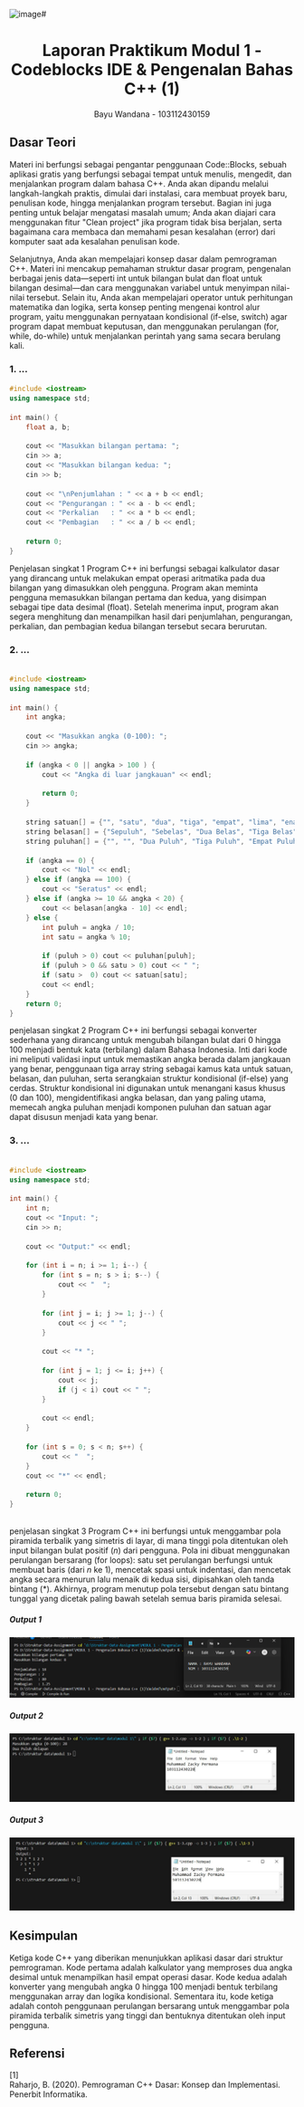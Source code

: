 <img width="322" height="393" alt="image" src="https://github.com/user-attachments/assets/f52ab240-fb29-4843-bd5b-75f5ee676427" /># <h1 align="center">Laporan Praktikum Modul 1 - Codeblocks IDE & Pengenalan Bahas C++ (1)</h1>
<p align="center">Bayu Wandana - 103112430159</p>

## Dasar Teori
Materi ini berfungsi sebagai pengantar penggunaan Code::Blocks, sebuah aplikasi gratis yang berfungsi sebagai tempat untuk menulis, mengedit, dan menjalankan program dalam bahasa C++. Anda akan dipandu melalui langkah-langkah praktis, dimulai dari instalasi, cara membuat proyek baru, penulisan kode, hingga menjalankan program tersebut. Bagian ini juga penting untuk belajar mengatasi masalah umum; Anda akan diajari cara menggunakan fitur "Clean project" jika program tidak bisa berjalan, serta bagaimana cara membaca dan memahami pesan kesalahan (error) dari komputer saat ada kesalahan penulisan kode.

Selanjutnya, Anda akan mempelajari konsep dasar dalam pemrograman C++. Materi ini mencakup pemahaman struktur dasar program, pengenalan berbagai jenis data—seperti int untuk bilangan bulat dan float untuk bilangan desimal—dan cara menggunakan variabel untuk menyimpan nilai-nilai tersebut. Selain itu, Anda akan mempelajari operator untuk perhitungan matematika dan logika, serta konsep penting mengenai kontrol alur program, yaitu menggunakan pernyataan kondisional (if-else, switch) agar program dapat membuat keputusan, dan menggunakan perulangan (for, while, do-while) untuk menjalankan perintah yang sama secara berulang kali.

### 1. ...

```C++
#include <iostream>
using namespace std;

int main() {
    float a, b;

    cout << "Masukkan bilangan pertama: ";
    cin >> a;
    cout << "Masukkan bilangan kedua: ";
    cin >> b;

    cout << "\nPenjumlahan : " << a + b << endl;
    cout << "Pengurangan : " << a - b << endl;
    cout << "Perkalian   : " << a * b << endl;
    cout << "Pembagian   : " << a / b << endl;

    return 0;
}

```
Penjelasan singkat 1
Program C++ ini berfungsi sebagai kalkulator dasar yang dirancang untuk melakukan empat operasi aritmatika pada dua bilangan yang dimasukkan oleh pengguna. Program akan meminta pengguna memasukkan bilangan pertama dan kedua, yang disimpan sebagai tipe data desimal (float). Setelah menerima input, program akan segera menghitung dan menampilkan hasil dari penjumlahan, pengurangan, perkalian, dan pembagian kedua bilangan tersebut secara berurutan.


### 2. ...

```C++

#include <iostream>
using namespace std;

int main() {
    int angka;

    cout << "Masukkan angka (0-100): ";
    cin >> angka;

    if (angka < 0 || angka > 100 ) {
        cout << "Angka di luar jangkauan" << endl;

        return 0;
    }

    string satuan[] = {"", "satu", "dua", "tiga", "empat", "lima", "enam",  "tujuh", "delapan", "sembilan"};
    string belasan[] = {"Sepuluh", "Sebelas", "Dua Belas", "Tiga Belas", "Empat Belas", "Lima Belas", "Enam Belas", "Tujuh Belas", "Delapan Belas", "Sembilan Belas"};
    string puluhan[] = {"", "", "Dua Puluh", "Tiga Puluh", "Empat Puluh", "Lima Puluh", "Enam Puluh", "Tujuh Puluh", "Delapan Puluh", "Sembilan Puluh"};

    if (angka == 0) {
        cout << "Nol" << endl;
    } else if (angka == 100) {
        cout << "Seratus" << endl;
    } else if (angka >= 10 && angka < 20) {
        cout << belasan[angka - 10] << endl;
    } else {
        int puluh = angka / 10;
        int satu = angka % 10;

        if (puluh > 0) cout << puluhan[puluh];
        if (puluh > 0 && satu > 0) cout << " ";
        if (satu >  0) cout << satuan[satu];
        cout << endl;
    }
    return 0;
}

```
penjelasan singkat 2
Program C++ ini berfungsi sebagai konverter sederhana yang dirancang untuk mengubah bilangan bulat dari 0 hingga 100 menjadi bentuk kata (terbilang) dalam Bahasa Indonesia. Inti dari kode ini meliputi validasi input untuk memastikan angka berada dalam jangkauan yang benar, penggunaan tiga array string sebagai kamus kata untuk satuan, belasan, dan puluhan, serta serangkaian struktur kondisional (if-else) yang cerdas. Struktur kondisional ini digunakan untuk menangani kasus khusus (0 dan 100), mengidentifikasi angka belasan, dan yang paling utama, memecah angka puluhan menjadi komponen puluhan dan satuan agar dapat disusun menjadi kata yang benar.

### 3. ...

```C++

#include <iostream>
using namespace std;

int main() {
    int n;
    cout << "Input: ";
    cin >> n;

    cout << "Output:" << endl;

    for (int i = n; i >= 1; i--) {
        for (int s = n; s > i; s--) {
            cout << "  ";
        }

        for (int j = i; j >= 1; j--) {
            cout << j << " ";
        }

        cout << "* ";

        for (int j = 1; j <= i; j++) {
            cout << j;
            if (j < i) cout << " ";
        }

        cout << endl;
    }

    for (int s = 0; s < n; s++) {
        cout << "  ";
    }
    cout << "*" << endl;

    return 0;
}



```
penjelasan singkat  3
Program C++ ini berfungsi untuk menggambar pola piramida terbalik yang simetris di layar, di mana tinggi pola ditentukan oleh input bilangan bulat positif ($n$) dari pengguna. Pola ini dibuat menggunakan perulangan bersarang (for loops): satu set perulangan berfungsi untuk membuat baris (dari $n$ ke 1), mencetak spasi untuk indentasi, dan mencetak angka secara menurun lalu menaik di kedua sisi, dipisahkan oleh tanda bintang (*). Akhirnya, program menutup pola tersebut dengan satu bintang tunggal yang dicetak paling bawah setelah semua baris piramida selesai.

##### Output 1
![Screenshot Output 1](https://github.com/Bayuwandana/Struktur-Data-Assignment/blob/main/MODUL%201/output1-1.png)

##### Output 2
![Screenshot Output 2](https://github.com/kyyyyraa/Struktur-Data-Assigment/blob/main/Modul-1/Output-1-2.jpg)

##### Output 3
![Screenshot Output 3](https://github.com/kyyyyraa/Struktur-Data-Assigment/blob/main/Modul-1/Output-1-3.jpg)


## Kesimpulan
Ketiga kode C++ yang diberikan menunjukkan aplikasi dasar dari struktur pemrograman. Kode pertama adalah kalkulator yang memproses dua angka desimal untuk menampilkan hasil empat operasi dasar. Kode kedua adalah konverter yang mengubah angka 0 hingga 100 menjadi bentuk terbilang menggunakan array dan logika kondisional. Sementara itu, kode ketiga adalah contoh penggunaan perulangan bersarang untuk menggambar pola piramida terbalik simetris yang tinggi dan bentuknya ditentukan oleh input pengguna.

## Referensi
[1]
<br>Raharjo, B. (2020). Pemrograman C++ Dasar: Konsep dan Implementasi. Penerbit Informatika.

<br>
